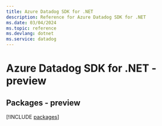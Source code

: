 ```yaml
---
title: Azure Datadog SDK for .NET
description: Reference for Azure Datadog SDK for .NET
ms.date: 03/04/2024
ms.topic: reference
ms.devlang: dotnet
ms.service: datadog
---
```

# Azure Datadog SDK for .NET - preview
## Packages - preview
[!INCLUDE [packages](datadog-index.md)]